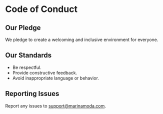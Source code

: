 # Code of Conduct

## Our Pledge
We pledge to create a welcoming and inclusive environment for everyone.

## Our Standards
- Be respectful.
- Provide constructive feedback.
- Avoid inappropriate language or behavior.

## Reporting Issues
Report any issues to [support@marinamoda.com](mailto:support@marinamoda.com).